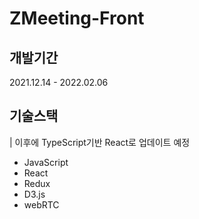 # ZMeeting-Front

## 개발기간

2021.12.14 - 2022.02.06

## 기술스택

| 이후에 TypeScript기반 React로 업데이트 예정

- JavaScript
- React
- Redux
- D3.js
- webRTC

